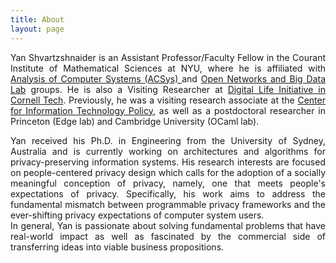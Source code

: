 ```yaml
---
title: About
layout: page
---
```


<div style="text-align: justify"> 

Yan Shvartzshnaider is an Assistant Professor/Faculty Fellow in the Courant Institute of Mathematical Sciences at NYU, where he is affiliated with <a href="https://cs.nyu.edu/acsys/">Analysis of Computer Systems (ACSys) <a> and <a href="http://nyunetworks.com">Open Networks and Big Data Lab</a> groups. He is also a Visiting Researcher at <a href="https://www.dli.tech.cornell.edu">Digital Life Initiative in Cornell Tech</a>. Previously, he was a visiting research associate at the <a href="https://citp.princeton.edu/citp-people/yan-shvartzshnaider/">Center for Information Technology Policy</a>, as well as a  postdoctoral researcher in Princeton (Edge lab) and Cambridge University (OCaml lab). 
</div>

<div style="text-align: justify"> 
Yan received his Ph.D. in Engineering from the University of Sydney, Australia and is currently working on architectures and algorithms for privacy-preserving information systems. His research interests are focused on people-centered privacy design which calls for the adoption of a socially meaningful conception of privacy, namely, one that meets people's  expectations of privacy. Specifically, his work aims to address the fundamental mismatch between programmable privacy frameworks and the ever-shifting privacy expectations of computer system users.
</div>

<div style="text-align: justify"> 
In general, Yan is passionate about solving fundamental problems that have real-world impact as well as fascinated by the commercial side of transferring ideas into viable business propositions.
</div>





